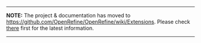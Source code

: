 
---

**NOTE:** The project & documentation has moved to https://github.com/OpenRefine/OpenRefine/wiki/Extensions. Please check [there](https://github.com/OpenRefine/OpenRefine/wiki/Extensions) first for the latest information.

---


